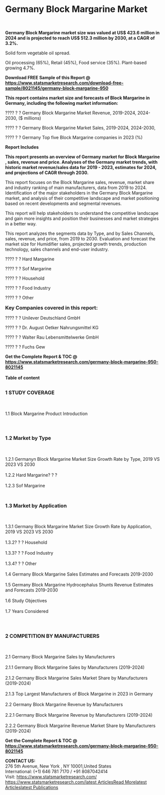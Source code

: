 <h1>Germany Block Margarine Market</h1><br/><p><strong>Germany Block Margarine market size was valued at US$ 423.6 million in 2024 and is projected to reach US$ 512.3 million by 2030, at a <strong>CAGR</strong> of 3.2%.</strong></p><p>Solid form vegetable oil spread.</p><p>Oil processing (65%), Retail (45%), Food service (35%). Plant-based growing 4.7%.</p><p><strong>Download FREE Sample of this Report @ <a href="https://www.statsmarketresearch.com/download-free-sample/8021145/germany-block-margarine-950">https://www.statsmarketresearch.com/download-free-sample/8021145/germany-block-margarine-950</a></strong></p><p><strong>This report contains market size and forecasts of Block Margarine in Germany, including the following market information:</strong></p><p>???? ? ? Germany Block Margarine Market Revenue, 2019-2024, 2024-2030, ($ millions)</p><p>???? ? ? Germany Block Margarine Market Sales, 2019-2024, 2024-2030,</p><p>???? ? ? Germany Top five Block Margarine companies in 2023 (%)</p><p><strong>Report Includes</strong></p><p><strong>This report presents an overview of Germany market for Block Margarine , sales, revenue and price. Analyses of the Germany market trends, with historic market revenue/sales data for 2019 - 2023, estimates for 2024, and projections of <strong>CAGR</strong> through 2030.</strong></p><p>This report focuses on the Block Margarine sales, revenue, market share and industry ranking of main manufacturers, data from 2019 to 2024. Identification of the major stakeholders in the Germany Block Margarine market, and analysis of their competitive landscape and market positioning based on recent developments and segmental revenues.</p><p>This report will help stakeholders to understand the competitive landscape and gain more insights and position their businesses and market strategies in a better way.</p><p>This report analyzes the segments data by Type, and by Sales Channels, sales, revenue, and price, from 2019 to 2030. Evaluation and forecast the market size for Humidifier sales, projected growth trends, production technology, sales channels and end-user industry.</p><p>???? ? ? Hard Margarine</p><p>???? ? ? Sof Margarine</p><p>???? ? ? Household</p><p>???? ? ? Food Industry</p><p>???? ? ? Other</p><p><span style="font-size:16px"><strong>Key Companies covered in this report:</strong></span></p><p>???? ? ? Unilever Deutschland GmbH</p><p>???? ? ? Dr. August Oetker Nahrungsmittel KG</p><p>???? ? ? Walter Rau Lebensmittelwerke GmbH</p><p>???? ? ? Fuchs Gew</p><div><b>Get the Complete Report & TOC @ <a href="https://www.statsmarketresearch.com/germany-block-margarine-950-8021145">https://www.statsmarketresearch.com/germany-block-margarine-950-8021145</a></b></div><br><b>Table of content</b><p><h2><span style="font-size:16px"><strong>1 STUDY COVERAGE</strong></span></h2><br /><p>1.1 Block Margarine Product Introduction</p><br /><h2><span style="font-size:16px"><strong>1.2 Market by Type</strong></span></h2><br /><p>1.2.1 Germanyn Block Margarine Market Size Growth Rate by Type, 2019 VS 2023 VS 2030<br /><br />1.2.2 Hard Margarine? ? ? <br /><br />1.2.3 Sof Margarine<br /><br /><h2><span style="font-size:16px"><strong>1.3 Market by Application</strong></span></h2><br /><p>1.3.1 Germany Block Margarine Market Size Growth Rate by Application, 2019 VS 2023 VS 2030<br /><br />1.3.2? ? ? Household<br /><br />1.3.3? ? ? Food Industry<br /><br />1.3.4? ? ? Other<br /><br />1.4 Germany Block Margarine Sales Estimates and Forecasts 2019-2030<br /><br />1.5 Germany Block Margarine Hydrocephalus Shunts Revenue Estimates and Forecasts 2019-2030<br /><br />1.6 Study Objectives<br /><br />1.7 Years Considered</p><br /><h2><span style="font-size:16px"><strong>2 COMPETITION BY MANUFACTURERS</strong></span></h2><br /><p>2.1 Germany Block Margarine Sales by Manufacturers<br /><br />2.1.1 Germany Block Margarine Sales by Manufacturers (2019-2024)<br /><br />2.1.2 Germany Block Margarine Sales Market Share by Manufacturers (2019-2024)<br /><br />2.1.3 Top Largest Manufacturers of Block Margarine in 2023 in Germany<br /><br />2.2 Germany Block Margarine Revenue by Manufacturers<br /><br />2.2.1 Germany Block Margarine Revenue by Manufacturers (2019-2024)<br /><br />2.2.2 Germany Block Margarine Revenue Market Share by Manufacturers (2019-2024)<br><div><b>Get the Complete Report & TOC @ <a href="https://www.statsmarketresearch.com/germany-block-margarine-950-8021145">https://www.statsmarketresearch.com/germany-block-margarine-950-8021145</a></b></div></p> <b>CONTACT US:</b><br>276 5th Avenue, New York , NY 10001,United States<br>International: (+1) 646 781 7170 / +91 8087042414<br>Visit: <a href="https://www.statsmarketresearch.com/">https://www.statsmarketresearch.com/</a><br><a href="https://gyeongbokgung.com">https://www.statsmarketresearch.com/</a><a href="https://hallyeomaritime.com">latest Articles</a><a href="https://jingwansa.com">Read More</a><a href=https://nguoiviet.jp/">latest Articles</a><a href="https://www.intelmarketresearch.com/">latest Publications</a>
